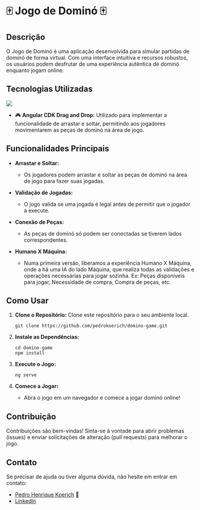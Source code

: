 # 🀄️ Jogo de Dominó 🀄️ 

## Descrição

O Jogo de Dominó é uma aplicação desenvolvida para simular partidas de dominó de forma virtual. Com uma interface intuitiva e recursos robustos, os usuários podem desfrutar de uma experiência autêntica de dominó enquanto jogam online.

## Tecnologias Utilizadas

[![](https://skillicons.dev/icons?i=html,css,ts,angular)](https://skillicons.dev)

- 🎮 **Angular CDK Drag and Drop:** Utilizado para implementar a funcionalidade de arrastar e soltar, permitindo aos jogadores movimentarem as peças de dominó na área de jogo.

## Funcionalidades Principais

- **Arrastar e Soltar:**
  - Os jogadores podem arrastar e soltar as peças de dominó na área de jogo para fazer suas jogadas.

- **Validação de Jogadas:**
  - O jogo valida se uma jogada é legal antes de permitir que o jogador a execute.

- **Conexão de Peças:**
  - As peças de dominó só podem ser conectadas se tiverem lados correspondentes.

- **Humano X Máquina:**
  - Numa primeira versão, liberamos a experiência Humano X Máquina, onde a há uma IA do lado Máquina, que realiza todas as validações e operações necessárias para jogar sozinha. Ex: Peças disponíveis para jogar, Necessidade de compra, Compra de peças, etc.

## Como Usar

1. **Clone o Repositório:** Clone este repositório para o seu ambiente local.
    ```
    git clone https://github.com/pedrokoerich/domino-game.git
    ```

2. **Instale as Dependências:**
    ```
    cd domino-game
    npm install
    ```

3. **Execute o Jogo:**
    ```
    ng serve
    ```

4. **Comece a Jogar:**
   - Abra o jogo em um navegador e comece a jogar dominó online!

## Contribuição

Contribuições são bem-vindas! Sinta-se à vontade para abrir problemas (issues) e enviar solicitações de alteração (pull requests) para melhorar o jogo.

## Contato

Se precisar de ajuda ou tiver alguma dúvida, não hesite em entrar em contato:

- [Pedro Henrique Koerich](https://github.com/pedrokoerich) 📧 
- [LinkedIn](http://linkedin.com/in/pedro-henrique-koerich-a846541b0)
